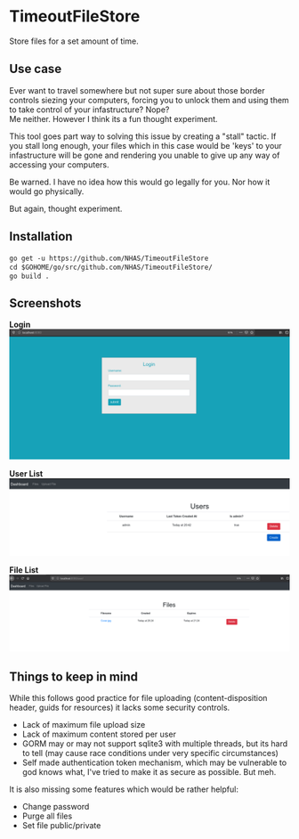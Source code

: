 # TimeoutFileStore
Store files for a set amount of time. 

## Use case
Ever want to travel somewhere but not super sure about those border controls siezing your computers, forcing you to unlock them and using them to take control of your infastructure? 
Nope?  
Me neither. However I think its a fun thought experiment.  

This tool goes part way to solving this issue by creating a "stall" tactic. If you stall long enough, your files which in this case would be 'keys' to your infastructure will be gone and rendering you unable to give up any way of accessing your computers. 

Be warned. I have no idea how this would go legally for you. Nor how it would go physically. 

But again, thought experiment. 

## Installation

```
go get -u https://github.com/NHAS/TimeoutFileStore
cd $GOHOME/go/src/github.com/NHAS/TimeoutFileStore/
go build .
```

## Screenshots

**Login**
![Login](/images/login.png?raw=true)
</br>

**User List**
![User List](/images/user_list.png?raw=true)
</br>

**File List**
![File List](/images/files_list.png?raw=true)
</br>
## Things to keep in mind

While this follows good practice for file uploading (content-disposition header, guids for resources) it lacks some security controls. 

* Lack of maximum file upload size
* Lack of maximum content stored per user
* GORM may or may not support sqlite3 with multiple threads, but its hard to tell (may cause race conditions under very specific circumstances) 
* Self made authentication token mechanism, which may be vulnerable to god knows what, I've tried to make it as secure as possible. But meh.

It is also missing some features which would be rather helpful:

* Change password
* Purge all files
* Set file public/private
